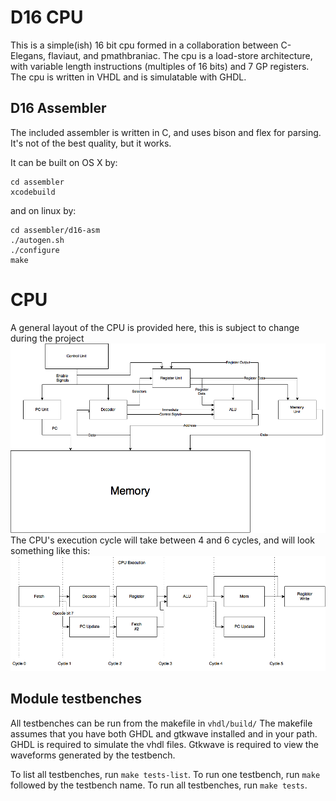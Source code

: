 # D16 CPU
This is a simple(ish) 16 bit cpu formed in a collaboration between C-Elegans, flaviaut, and pmathbraniac.
The cpu is a load-store architecture, with variable length instructions (multiples of 16 bits) and 7 GP registers.
The cpu is written in VHDL and is simulatable with GHDL.


## D16 Assembler
The included assembler is written in C, and uses bison and flex for parsing. It's not of the best quality, but it works.


It can be built on OS X by:

```
cd assembler
xcodebuild
```

and on linux by:

```
cd assembler/d16-asm
./autogen.sh
./configure
make
```

# CPU 
A general layout of the CPU is provided here, this is subject to change during the project
![alt text](https://raw.githubusercontent.com/C-Elegans/d16/master/D16%20Cpu%20Diagram.png "D16 CPU Diagram")
The CPU's execution cycle will take between 4 and 6 cycles, and will look something like this:
![alt text](https://raw.githubusercontent.com/C-Elegans/d16/master/CPU%20Execution.png "D16 Execution Diagram")
## Module testbenches
All testbenches can be run from the makefile in `vhdl/build/`
The makefile assumes that you have both GHDL and gtkwave installed and in your path. 
GHDL is required to simulate the vhdl files.
Gtkwave is required to view the waveforms generated by the testbench.

To list all testbenches, run `make tests-list`. 
To run one testbench, run `make` followed by the testbench name.
To run all testbenches, run `make tests`.


